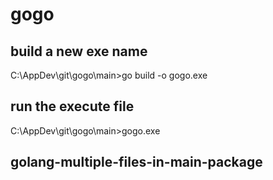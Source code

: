 # gogo

## build a new exe name

C:\AppDev\git\gogo\main>go build -o gogo.exe

## run the execute file

C:\AppDev\git\gogo\main>gogo.exe

## golang-multiple-files-in-main-package